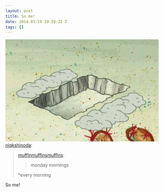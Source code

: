 ```yaml
---
layout: post
title: So me!
date: 2014-03-19 19:59:22 Z
tags: []
---
```

![](/media/2014/03/80091154668.gif)
[niqkshinoda](http://niqkshinoda.tumblr.com/post/78598308239/muffinmuffinsmuffins-monday-mornings-every):

> [muffinmuffinsmuffins](http://muffinmuffinsmuffins.tumblr.com/post/78591802964/monday-mornings):
> 
> > monday mornings
> 
> \*every morning

So me!
